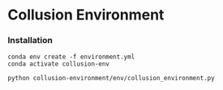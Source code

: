 # Collusion Environment

### Installation

```
conda env create -f environment.yml
conda activate collusion-env

python collusion-environment/env/collusion_environment.py
```